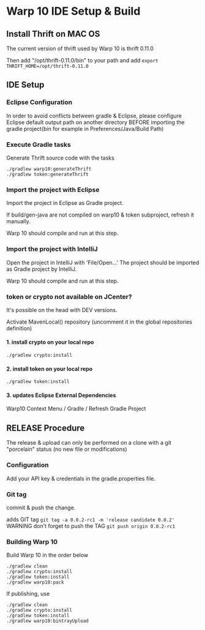# Warp 10 IDE Setup & Build  

## Install Thrift on MAC OS

The current version of thrift used by Warp 10 is thrift 0.11.0
  
Then add "/opt/thrift-0.11.0/bin" to your path and add `export THRIFT_HOME=/opt/thrift-0.11.0`

## IDE Setup

### Eclipse Configuration

In order to avoid conflicts between gradle & Eclipse, please configure Eclipse default output path on another directory BEFORE importing the gradle project(bin for example in Preferences/Java/Build Path)

### Execute Gradle tasks

Generate Thrift source code with the tasks

    ./gradlew warp10:generateThrift
    ./gradlew token:generateThrift

### Import the project with Eclipse

Import the project in Eclipse as Gradle project.

If build/gen-java are not compiled on warp10 & token subproject, refresh it manually.

Warp 10 should compile and run at this step.

### Import the project with IntelliJ
Open the project in IntelliJ with 'File/Open...'
The project should be imported as Gradle project by IntelliJ.

Warp 10 should compile and run at this step.

### token or crypto not available on JCenter?

It's possible on the head with DEV versions.

Activate MavenLocal() repository (uncomment it in the global repositories definition)

#### 1. install crypto on your local repo

    ./gradlew crypto:install
   
#### 2. install token on  your local repo

    ./gradlew token:install
    
#### 3. updates Eclipse External Dependencies

Warp10 Context Menu / Gradle / Refresh Gradle Project  

## RELEASE Procedure

The release & upload can only be performed on a clone with a git "porcelain" status (no new file or modifications)

### Configuration

Add your API key & credentials in the gradle.properties file.

### Git tag

commit & push the change.

adds GIT tag `git tag -a 0.0.2-rc1 -m 'release candidate 0.0.2'`
WARNING don't forget to push the TAG `git push origin 0.0.2-rc1`

### Building Warp 10

Build Warp 10 in the order below

    ./gradlew clean
    ./gradlew crypto:install
    ./gradlew token:install
    ./gradlew warp10:pack

If publishing, use

    ./gradlew clean
    ./gradlew crypto:install
    ./gradlew token:install
    ./gradlew warp10:bintrayUpload

